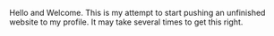 Hello and Welcome. This is my attempt to start pushing an unfinished website to my profile.   It may take several times to get this right.